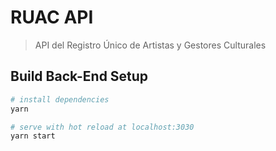 # RUAC API

> API del Registro Único de Artistas y Gestores Culturales

## Build Back-End Setup

``` bash
# install dependencies
yarn

# serve with hot reload at localhost:3030
yarn start
```
